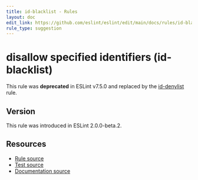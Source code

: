 ```yaml
---
title: id-blacklist - Rules
layout: doc
edit_link: https://github.com/eslint/eslint/edit/main/docs/rules/id-blacklist.md
rule_type: suggestion
---
```

<!-- Note: No pull requests accepted for this file. See README.md in the root directory for details. -->

# disallow specified identifiers (id-blacklist)

This rule was **deprecated** in ESLint v7.5.0 and replaced by the [id-denylist](id-denylist) rule.

## Version

This rule was introduced in ESLint 2.0.0-beta.2.

## Resources

* [Rule source](https://github.com/eslint/eslint/tree/HEAD/lib/rules/id-blacklist.js)
* [Test source](https://github.com/eslint/eslint/tree/HEAD/tests/lib/rules/id-blacklist.js)
* [Documentation source](https://github.com/eslint/eslint/tree/HEAD/docs/rules/id-blacklist.md)
